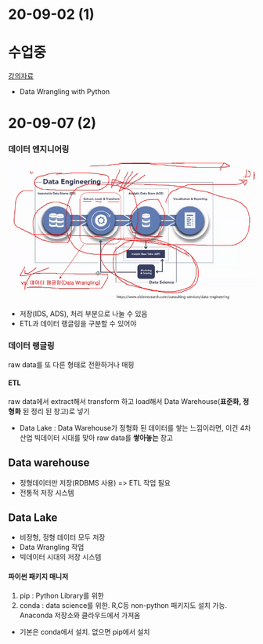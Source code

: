 # 20-09-02 (1)

# 수업중

[강의자료](http://eshopping.co.kr/)

- Data Wrangling with Python

# 20-09-07 (2)

### 데이터 엔지니어링
![](2020-09-07-17-08-52.png)
- 저장(IDS, ADS), 처리 부분으로 나눌 수 있음
- ETL과 데이터 랭글링을 구분할 수 있어야

### 데이터 랭글링
raw data를 또 다른 형태로 전환하거나 매핑

#### ETL
raw data에서 extract해서 transform 하고 load해서 Data Warehouse(**표준화, 정형화** 된 정리 된 창고)로 넣기
- Data Lake : Data Warehouse가 정형화 된 데이터를 쌓는 느낌이라면, 이건 4차 산업 빅데이터 시대를 맞아 raw data를 **쌓아놓는** 창고

## Data warehouse
- 정형데이터만 저장(RDBMS 사용) => ETL 작업 필요
- 전통적 저장 시스템

## Data Lake
- 비정형, 정형 데이터 모두 저장
- Data Wrangling 작업
- 빅데이터 시대의 저장 시스템

#### 파이썬 패키지 매니저
1. pip : Python Library를 위한
2. conda : data science를 위한. R,C등 non-python 패키지도 설치 가능. Anaconda 저장소와 클라우드에서 가져옴
- 기본은 conda에서 설치. 없으면 pip에서 설치

